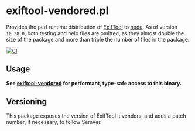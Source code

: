# exiftool-vendored.pl

Provides the perl runtime distribution of
[ExifTool](http://www.sno.phy.queensu.ca/~phil/exiftool/) to
[node](https://nodejs.org/en/). As of version `10.38.0`, both testing and help
files are omitted, as they almost double the size of the package and more than
triple the number of files in the package.

[![CI](https://github.com/photostructure/exiftool-vendored.pl/workflows/Node.js%20CI/badge.svg?branch=master)](https://github.com/photostructure/exiftool-vendored.pl/actions?query=workflow%3A%22Node.js+CI%22)

## Usage

**See [exiftool-vendored](https://github.com/photostructure/exiftool-vendored) for
performant, type-safe access to this binary.**

## Versioning

This package exposes the version of ExifTool it vendors, and adds a patch
number, if necessary, to follow SemVer.